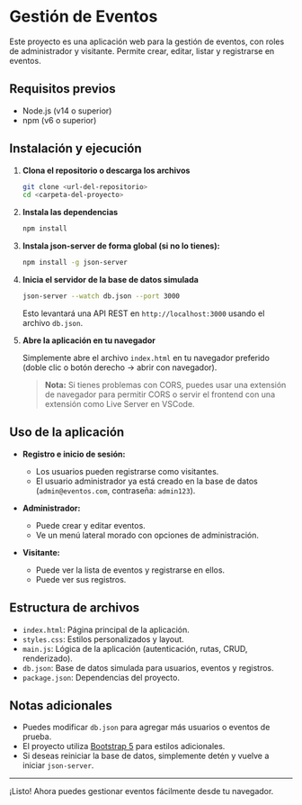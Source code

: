 # Gestión de Eventos

Este proyecto es una aplicación web para la gestión de eventos, con roles de administrador y visitante. Permite crear, editar, listar y registrarse en eventos.

## Requisitos previos

- Node.js (v14 o superior)
- npm (v6 o superior)

## Instalación y ejecución

1. **Clona el repositorio o descarga los archivos**

   ```bash
   git clone <url-del-repositorio>
   cd <carpeta-del-proyecto>
   ```

2. **Instala las dependencias**

   ```bash
   npm install
   ```

3. **Instala json-server de forma global (si no lo tienes):**

   ```bash
   npm install -g json-server
   ```

4. **Inicia el servidor de la base de datos simulada**

   ```bash
   json-server --watch db.json --port 3000
   ```
   Esto levantará una API REST en `http://localhost:3000` usando el archivo `db.json`.

5. **Abre la aplicación en tu navegador**

   Simplemente abre el archivo `index.html` en tu navegador preferido (doble clic o botón derecho → abrir con navegador).

   > **Nota:** Si tienes problemas con CORS, puedes usar una extensión de navegador para permitir CORS o servir el frontend con una extensión como Live Server en VSCode.

## Uso de la aplicación

- **Registro e inicio de sesión:**
  - Los usuarios pueden registrarse como visitantes.
  - El usuario administrador ya está creado en la base de datos (`admin@eventos.com`, contraseña: `admin123`).

- **Administrador:**
  - Puede crear y editar eventos.
  - Ve un menú lateral morado con opciones de administración.

- **Visitante:**
  - Puede ver la lista de eventos y registrarse en ellos.
  - Puede ver sus registros.

## Estructura de archivos

- `index.html`: Página principal de la aplicación.
- `styles.css`: Estilos personalizados y layout.
- `main.js`: Lógica de la aplicación (autenticación, rutas, CRUD, renderizado).
- `db.json`: Base de datos simulada para usuarios, eventos y registros.
- `package.json`: Dependencias del proyecto.

## Notas adicionales

- Puedes modificar `db.json` para agregar más usuarios o eventos de prueba.
- El proyecto utiliza [Bootstrap 5](https://getbootstrap.com/) para estilos adicionales.
- Si deseas reiniciar la base de datos, simplemente detén y vuelve a iniciar `json-server`.

---

¡Listo! Ahora puedes gestionar eventos fácilmente desde tu navegador.
